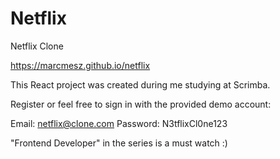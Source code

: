 # Netflix
 Netflix Clone
 
 https://marcmesz.github.io/netflix

This React project was created during me studying at Scrimba.

Register or feel free to sign in with the provided demo account:

Email: netflix@clone.com
Password: N3tflixCl0ne123

"Frontend Developer" in the series is a must watch :)
